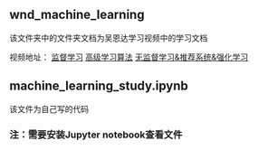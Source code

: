 ## wnd_machine_learning
该文件夹中的文件夹文档为吴恩达学习视频中的学习文档

视频地址：
<a href="https://www.bilibili.com/video/BV1Zt4y1H78P/?spm_id_from=333.1007.top_right_bar_window_custom_collection.content.click" title="监督学习">监督学习</a>
<a href="https://www.bilibili.com/video/BV1nt4y1h7jc/?spm_id_from=333.1007.top_right_bar_window_custom_collection.content.click" title="高级学习算法">高级学习算法</a>
<a href="https://www.bilibili.com/video/BV1ja411S7Wq/?spm_id_from=333.1007.top_right_bar_window_custom_collection.content.click" title="无监督学习&推荐系统&强化学习">无监督学习&推荐系统&强化学习</a>
## machine_learning_study.ipynb
该文件为自己写的代码

### 注：需要安装Jupyter notebook查看文件
